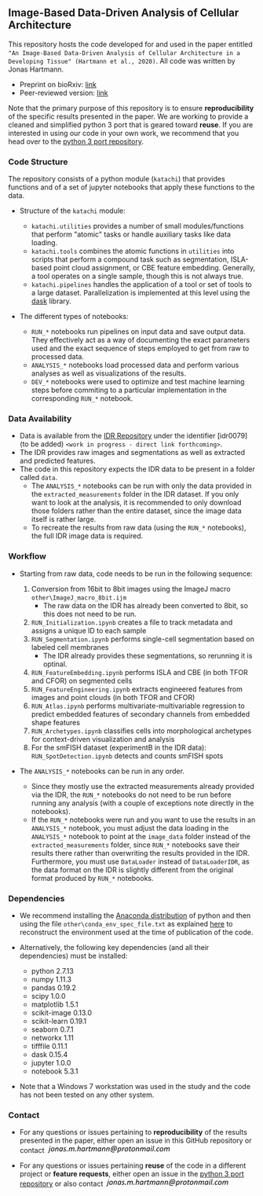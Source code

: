 ## Image-Based Data-Driven Analysis of Cellular Architecture

This repository hosts the code developed for and used in the paper entitled `"An Image-Based Data-Driven Analysis of Cellular Architecture in a Developing Tissue" (Hartmann et al., 2020)`.  All code was written by Jonas Hartmann.

- Preprint on bioRxiv: [link](https://www.biorxiv.org/content/10.1101/2020.02.10.941690v1)
- Peer-reviewed version: [link](https://elifesciences.org/articles/55913)

Note that the primary purpose of this repository is to ensure **reproducibility** of the specific results presented in the paper. We are working to provide a cleaned and simplified python 3 port that is geared toward **reuse**. If you are interested in using our code in your own work, we recommend that you head over to the [python 3 port repository](https://github.com/WhoIsJack/katachi).


### Code Structure

The repository consists of a python module (`katachi`) that provides functions and of a set of jupyter notebooks that apply these functions to the data.

- Structure of the `katachi` module:
	- `katachi.utilities` provides a number of small modules/functions that perform "atomic" tasks or handle auxiliary tasks like data loading.
	- `katachi.tools` combines the atomic functions in `utilities` into scripts that perform a compound task such as segmentation, ISLA-based point cloud assignment, or CBE feature embedding. Generally, a tool operates on a single sample, though this is not always true.
	- `katachi.pipelines` handles the application of a tool or set of tools to a large dataset. Parallelization is implemented at this level using the [dask](https://dask.org/) library.


- The different types of notebooks:
	- `RUN_*` notebooks run pipelines on input data and save output data. They effectively act as a way of documenting the exact parameters used and the exact sequence of steps employed to get from raw to processed data.
	- `ANALYSIS_*` notebooks load processed data and perform various analyses as well as visualizations of the results.
	- `DEV_*` notebooks were used to optimize and test machine learning steps before commiting to a particular implementation in the corresponding `RUN_*` notebook.


### Data Availability

- Data is available from the [IDR Repository](https://idr.openmicroscopy.org/) under the identifier [idr0079](to be added) `<work in progress - direct link forthcoming>`.
- The IDR provides raw images and segmentations as well as extracted and predicted features.
- The code in this repository expects the IDR data to be present in a folder called `data`.
	- The `ANALYSIS_*` notebooks can be run with only the data provided in the `extracted_measurements` folder in the IDR dataset. If you only want to look at the analysis, it is recommended to only download those folders rather than the entire dataset, since the image data itself is rather large.
	- To recreate the results from raw data (using the `RUN_*` notebooks), the full IDR image data is required.


### Workflow

- Starting from raw data, code needs to be run in the following sequence:
	1. Conversion from 16bit to 8bit images using the ImageJ macro `other\ImageJ_macro_8bit.ijm`
		- The raw data on the IDR has already been converted to 8bit, so this does not need to be run.
    2. `RUN_Initialization.ipynb` creates a file to track metadata and assigns a unique ID to each sample
    3. `RUN_Segmentation.ipynb` performs single-cell segmentation based on labeled cell membranes
    	- The IDR already provides these segmentations, so rerunning it is optinal.
	4. `RUN_FeatureEmbedding.ipynb` performs ISLA and CBE (in both TFOR and CFOR) on segmented cells
	5. `RUN_FeatureEngineering.ipynb` extracts engineered features from images and point clouds (in both TFOR and CFOR)
	6. `RUN_Atlas.ipynb` performs multivariate-multivariable regression to predict embedded features of secondary channels from embedded shape features
	7. `RUN_Archetypes.ipynb` classifies cells into morphological archetypes for context-driven visualization and analysis
	8. For the smFISH dataset (experimentB in the IDR data): `RUN_SpotDetection.ipynb` detects and counts smFISH spots


- The `ANALYSIS_*` notebooks can be run in any order.
	- Since they mostly use the extracted measurements already provided via the IDR, the `RUN_*` notebooks do not need to be run before running any analysis (with a couple of exceptions note directly in the notebooks).
	- If the `RUN_*` notebooks were run and you want to use the results in an `ANALYSIS_*` notebook, you must adjust the data loading in the `ANALYSIS_*` notebook to point at the `image_data` folder instead of the `extracted_measurements` folder, since `RUN_*` notebooks save their results there rather than overwriting the results provided in the IDR. Furthermore, you must use `DataLoader` instead of `DataLoaderIDR`, as the data format on the IDR is slightly different from the original format produced by `RUN_*` notebooks.


### Dependencies

- We recommend installing the [Anaconda distribution](https://www.anaconda.com/products/individual) of python and then using the file `other\conda_env_spec_file.txt` as explained [here](https://docs.conda.io/projects/conda/en/latest/user-guide/tasks/manage-environments.html#building-identical-conda-environments) to reconstruct the environment used at the time of publication of the code.


- Alternatively, the following key dependencies (and all their dependencies) must be installed:
	- python 2.7.13
	- numpy 1.11.3
	- pandas 0.19.2
	- scipy 1.0.0
	- matplotlib 1.5.1
	- scikit-image 0.13.0
	- scikit-learn 0.19.1
	- seaborn 0.7.1
	- networkx 1.11
	- tifffile 0.11.1
	- dask 0.15.4
	- jupyter 1.0.0
	- notebook 5.3.1


-  Note that a Windows 7 workstation was used in the study and the code has not been tested on any other system.


### Contact

- For any questions or issues pertaining to **reproducibility** of the results presented in the paper, either open an issue in this GitHub repository or contact ![email jh](other/email_JH.png)


- For any questions or issues pertaining **reuse** of the code in a different project or **feature requests**, either open an issue in the [python 3 port repository](https://github.com/WhoIsJack/katachi) or also contact ![email jh](other/email_JH.png)


